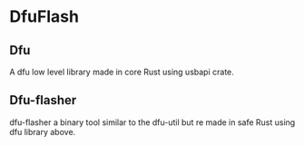 # DfuFlash

## Dfu

A dfu low level library  made in core Rust using usbapi crate.

## Dfu-flasher

dfu-flasher a binary tool similar to the dfu-util but re made in safe Rust using dfu library above.

